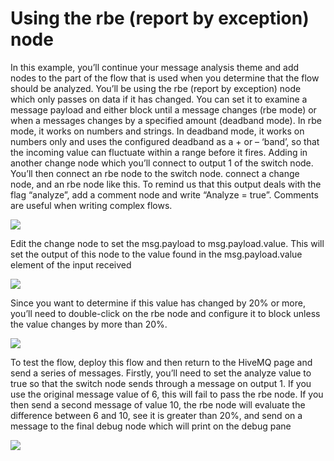 # Using the rbe (report by exception) node
 In this example, you’ll continue your message analysis theme and add nodes to the part of the flow that is used when you determine that the flow should be analyzed. You’ll be using the rbe (report by exception) node which only passes on data if it has changed. You can set it to examine a message payload and either block until a message changes (rbe mode) or when a messages changes by a specified amount (deadband mode). In rbe mode, it works on numbers and strings. In deadband mode, it works on numbers only and uses the configured deadband as a + or – ‘band’, so that the incoming value can fluctuate within a range before it fires. Adding in another change node which you’ll connect to output 1 of the switch node. You’ll then connect an rbe node to the switch node. connect a change node, and an rbe node like this. To remind us that this output deals with the flag “analyze”, add a comment node and write “Analyze = true”. Comments are useful when writing complex flows.

![](https://d2mxuefqeaa7sj.cloudfront.net/s_47435894B0E0C94E31A42726CDCDA8E6EB42C6D0C189A386988D438A6F2B35EC_1541967669687_rbe2.PNG)


 Edit the change node to set the msg.payload to msg.payload.value. This will set the output of this node to the value found in the msg.payload.value element of the input received 

![](https://d2mxuefqeaa7sj.cloudfront.net/s_47435894B0E0C94E31A42726CDCDA8E6EB42C6D0C189A386988D438A6F2B35EC_1541967705941_rbe1.PNG)


 Since you want to determine if this value has changed by 20% or more, you’ll need to double-click on the rbe node and configure it to block unless the value changes by more than 20%.

![](http://noderedguide.com/wp-content/uploads/2015/11/Node-RED-Lecture-3-Basic-nodes-and-flows-11.jpg)


 To test the flow, deploy this flow and then return to the HiveMQ page and send a series of messages. Firstly, you’ll need to set the analyze value to true so that the switch node sends through a message on output 1. If you use the original message value of 6, this will fail to pass the rbe node. If you then send a second message of value 10, the rbe node will evaluate the difference between 6 and 10, see it is greater than 20%, and send on a message to the final debug node which will print on the debug pane

![](http://noderedguide.com/wp-content/uploads/2015/11/Node-RED-Lecture-3-Basic-nodes-and-flows-12.jpg)


